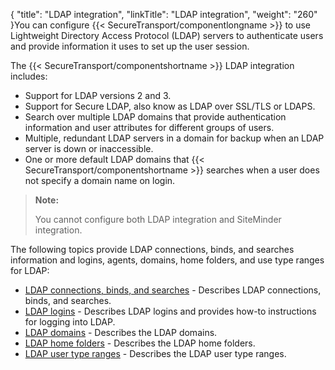 {
    "title": "LDAP integration",
    "linkTitle": "LDAP integration",
    "weight": "260"
}You can configure {{< SecureTransport/componentlongname  >}} to use Lightweight Directory Access Protocol (LDAP) servers to authenticate users and provide information it uses to set up the user session.

The {{< SecureTransport/componentshortname  >}} LDAP integration includes:

-   Support for LDAP versions 2 and 3.
-   Support for Secure LDAP, also know as LDAP over SSL/TLS or LDAPS.
-   Search over multiple LDAP domains that provide authentication information and user attributes for different groups of users.
-   Multiple, redundant LDAP servers in a domain for backup when an LDAP server is down or inaccessible.
-   One or more default LDAP domains that {{< SecureTransport/componentshortname >}} searches when a user does not specify a domain name on login.

> **Note:**
>
> You cannot configure both LDAP integration and SiteMinder integration.

The following topics provide LDAP connections, binds, and searches information and logins, agents, domains, home folders, and use type ranges for LDAP:

-   [LDAP connections, binds, and searches](../c_st_ldap_connections_binds_searches) - Describes LDAP connections, binds, and searches.
-   [LDAP logins](../c_st_ldap_logins) - Describes LDAP logins and provides how-to instructions for logging into LDAP.
-   [LDAP domains](../t_st_ldapsettings) - Describes the LDAP domains.
-   [LDAP home folders](../t_st_ldaphomefolders) - Describes the LDAP home folders.
-   [LDAP user type ranges](../t_st_ldapusertype) - Describes the LDAP user type ranges.
